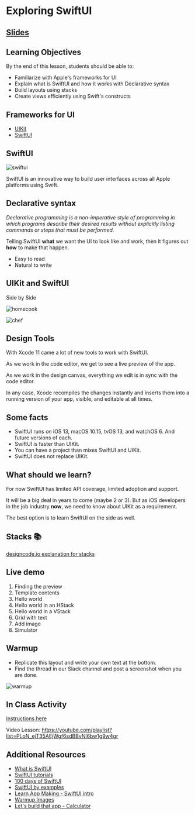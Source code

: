 # Exploring SwiftUI

## [Slides](https://tech-at-du.github.io/ACS-1410-Introduction-to-Swift/Slides/05-SwiftUI1/README.html ':ignore')

<!-- > -->

## Learning Objectives

By the end of this lesson, students should be able to:

- Familiarize with Apple's frameworks for UI
- Explain what is SwiftUI and how it works with Declarative syntax
- Build layouts using stacks
- Create views efficiently using Swift's constructs

<!-- > -->

## Frameworks for UI

- [UIKit](https://developer.apple.com/documentation/uikit)
- [SwiftUI](https://developer.apple.com/documentation/swiftui/)

<!-- > -->

## SwiftUI

![swiftui](assets/swiftui.png)

SwiftUI is an innovative way to build user interfaces across all Apple platforms using Swift.  

<!-- > -->

## Declarative syntax

*Declarative programming is a non-imperative style of programming in which programs describe their desired results without explicitly listing commands or steps that must be performed.*

Telling SwiftUI **what** we want the UI to look like and work, then it figures out **how** to make that happen.  

- Easy to read
- Natural to write

<!-- > -->

## UIKit and SwiftUI

Side by Side

<div id="left">

![homecook](assets/homecook.jpg)
</div>

<div id="right">

![chef](assets/chef.jpg)
</div>
<!-- home cook needs all instructions and steps vs professional cook who can make a dish with just the name -->

<!-- > -->

## Design Tools

With Xcode 11 came a lot of new tools to work with SwiftUI.

As we work in the code editor, we get to see a live preview of the app.

As we work in the design canvas, everything we edit is in sync with the code editor.

In any case, Xcode recompiles the changes instantly and inserts them into a running version of your app, visible, and editable at all times.

<!-- > -->

## Some facts

- SwiftUI runs on iOS 13, macOS 10.15, tvOS 13, and watchOS 6. And future versions of each.
- SwiftUI is faster than UIKit.
- You can have a project than mixes SwiftUI and UIKit.
- SwiftUI does not replace UIKit.

<!-- > -->

## What should we learn?

For now SwiftUI has limited API coverage, limited adoption and support.

It will be a big deal in years to come (maybe 2 or 3). But as iOS developers in the job industry **now**, we need to know about UIKit as a requirement.

The best option is to learn SwiftUI on the side as well.

<!-- > -->

## Stacks 📚

[designcode.io explanation for stacks](https://designcode.io/swiftui-handbook-hstack-vstack)

<!-- > -->

## Live demo

1. Finding the preview
1. Template contents
1. Hello world
1. Hello world in an HStack
1. Hello world in a VStack
1. Grid with text
1. Add image
1. Simulator

<!--
A view is a rectangular area on the screen where we can display content and interact with it.

In the template contents we have `body` that behaves like a view.

1. No change needed
2. HStack{
    Text("Hello World")
    Text("Hello World")
    Text("Hello World")
   }
3. VStack(spacing:10){
    Text("Hello World")
    Text("Hello World")
    Text("Hello World")
   }
4. VStack(spacing:30){
    HStack(spacing:30){
      Text("👩🏻‍💻")
      Text("👩🏾‍💻")
      Text("👨🏽‍💻")
      Text("👨🏻‍💻")
    }
    HStack(spacing:30){
      Text("👩🏻‍💻")
      Text("👩🏾‍💻")
      Text("👨🏽‍💻")
      Text("👨🏻‍💻")
    }
   }
 5. Image("01")
      .resizable()
      .scaledToFit()
      .frame(width: 100, height: 100)
-->

<!-- > -->

## Warmup

<div id="left">

- Replicate this layout and write your own text at the bottom.
- Find the thread in our Slack channel and post a screenshot when you are done.
</div>

<div id="right">

![warmup](assets/warmup.png)
</div>

<!-- > -->

## In Class Activity

[Instructions here](https://github.com/Make-School-Courses/MOB-1.1-Introduction-to-Swift/blob/master/Lessons/05-SwiftUI1/assignments/calculator.md)

Video Lesson: https://youtube.com/playlist?list=PLoN_ejT35AEjWgf6sdBBvNl6bw1g9w4gr

<!-- > -->

<!--

## Adding it to an existing project.

If you need to add the ViewController you created with SwiftUI, you can use it as a regular view in a project that mostly uses UIKit, using the class [UIHostingController](https://developer.apple.com/documentation/swiftui/uihostingcontroller).

You will need to add the SwiftUI file to the project.

Then just use it as a regular view with the help of the class

```swift
let swiftUIView = ContentView()
let viewController = UIHostingController(rootView: swiftUIView)
```
 -->

## Additional Resources

- [What is SwiftUI](https://developer.apple.com/xcode/swiftui/)
- [SwiftUI tutorials](https://developer.apple.com/tutorials/swiftui/tutorials)
- [100 days of SwiftUI](https://www.hackingwithswift.com/100/swiftui)
- [SwiftUI by examples](https://www.hackingwithswift.com/quick-start/swiftui)
- [Learn App Making - SwiftUI intro](https://learnappmaking.com/swiftui-getting-started-how-to-ios-swift/)
- [Warmup Images](https://www.sketchappsources.com/free-source/4389-coronavirus-icons-sketch-freebie-resource.html)
- [Let's build that app - Calculator](https://www.youtube.com/watch?v=ULEFrRSPXFE)
